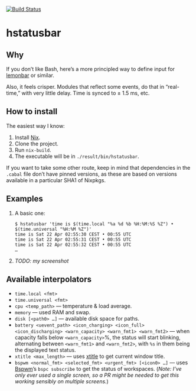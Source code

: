 [![Build Status](https://travis-ci.org/michalrus/hstatusbar.svg?branch=master)](https://travis-ci.org/michalrus/hstatusbar)

# hstatusbar

## Why

If you don’t like Bash, here’s a more principled way to define input for [lemonbar](https://github.com/LemonBoy/bar) or similar.

Also, it feels crisper. Modules that reflect some events, do that in “real-time,” with very little delay. Time is synced to ± 1.5 ms, etc.

## How to install

The easiest way I know:

1. Install [Nix](https://nixos.org/nix/).
1. Clone the project.
1. Run `nix-build`.
1. The executable will be in `./result/bin/hstatusbar`.

If you want to take some other route, keep in mind that dependencies in the `.cabal` file don’t have pinned versions, as these are based on versions available in a particular SHA1 of Nixpkgs.

## Examples

1. A basic one:

   ```
   $ hstatusbar 'time is $(time.local "%a %d %b %H:%M:%S %Z") • $(time.universal "%H:%M %Z")'
   time is Sat 22 Apr 02:55:30 CEST • 00:55 UTC
   time is Sat 22 Apr 02:55:31 CEST • 00:55 UTC
   time is Sat 22 Apr 02:55:32 CEST • 00:55 UTC
   …
   ```

2. *TODO: my screenshot*

## Available interpolators

* `time.local <fmt>`
* `time.universal <fmt>`
* `cpu <temp_path>` — temperature & load average.
* `memory` — used RAM and swap.
* `disk [<path0> …]` — available disk space for paths.
* `battery <uevent_path> <icon_charging> <icon_full> <icon_discharging> <warn_capacity> <warn_fmt1> <warn_fmt2>` — when capacity falls below `<warn_capacity>`%, the status will start blinking, alternating between `<warn_fmt1>` and `<warn_fmt2>`, with `%s` in them being the displayed text status.
* `xtitle <max_length>` — uses [xtitle](https://github.com/baskerville/xtitle) to get current window title.
* `bspwm <normal_fmt> <selected_fmt> <urgent_fmt> [<icon0> …]` — uses [Bspwm](https://github.com/baskerville/bspwm)’s `bspc subscribe` to get the status of workspaces. (*Note: I’ve only ever used a single screen, so a PR might be needed to get this working sensibly on multiple screens.*)
